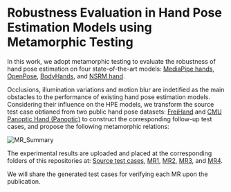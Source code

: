 # Robustness Evaluation in Hand Pose Estimation Models using Metamorphic Testing

In this work, we adopt metamorphic testing to evaluate the robustness of hand pose estimation on 
four state-of-the-art models: [MediaPipe hands](https://github.com/google/mediapipe), [OpenPose](https://github.com/CMU-Perceptual-Computing-Lab/openpose),
[BodyHands](https://github.com/cvlab-stonybrook/BodyHands), and [NSRM hand](https://github.com/HowieMa/NSRMhand).

Occlusions, illumination variations and motion blur are indetified as the main obstacles to the performance of existing hand pose estimation models. 
Considering their influence on the HPE models, we transform the source test case obtianed from two public hand pose datasets: 
[FreiHand](https://github.com/lmb-freiburg/freihand) and [CMU Panoptic Hand (Panoptic)](http://domedb.perception.cs.cmu.edu/handdb.html) 
to construct the corresponding follow-up test cases, and propose the following metamorphic relations: 

![MR_Summary](https://user-images.githubusercontent.com/86390633/212545001-72f63b9f-97c0-441d-b292-39b6a5806504.png)

The experimental results are uploaded and placed at the corresponding folders of this repositories at: 
[Source test cases](https://github.com/mpuu00001/Robustness-Evaluation-in-Hand-Pose-Estimation/tree/main/Source%20test%20cases), 
[MR1](https://github.com/mpuu00001/Robustness-Evaluation-in-Hand-Pose-Estimation/tree/main/MR1), 
[MR2](https://github.com/mpuu00001/Robustness-Evaluation-in-Hand-Pose-Estimation/tree/main/MR2),
[MR3](https://github.com/mpuu00001/Robustness-Evaluation-in-Hand-Pose-Estimation/tree/main/MR3), and 
[MR4](https://github.com/mpuu00001/Robustness-Evaluation-in-Hand-Pose-Estimation/tree/main/MR4).

We will share the generated test cases for verifying each MR upon the publication. 
